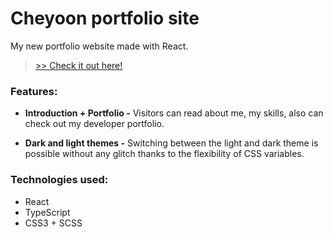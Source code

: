 # Cheyoon portfolio site
My new portfolio website made with React.
> [>> Check it out here!](https://jcheyoon.com/)
### Features:

- **Introduction + Portfolio -**
  Visitors can read about me, my skills, also can check out my developer portfolio.

- **Dark and light themes -**
   Switching between the light and dark theme is possible without any glitch thanks to the flexibility of CSS variables.

### Technologies used:

- React
- TypeScript
- CSS3 + SCSS
